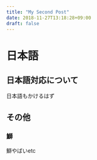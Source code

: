 ```yaml
---
title: "My Second Post"
date: 2018-11-27T13:18:28+09:00
draft: false
---
```


# 日本語

## 日本語対応について

日本語もかけるはず

## その他

### 鰤

鰤やばいetc